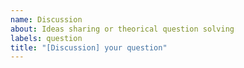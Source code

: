 ```yaml
---
name: Discussion
about: Ideas sharing or theorical question solving 
labels: question
title: "[Discussion] your question"
---
```


<!-- Please respect the title [Discussion] tag. -->
